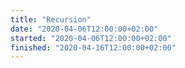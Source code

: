 ```yaml
---
title: "Recursion"
date: "2020-04-06T12:00:00+02:00"
started: "2020-04-06T12:00:00+02:00"
finished: "2020-04-16T12:00:00+02:00"
---
```

